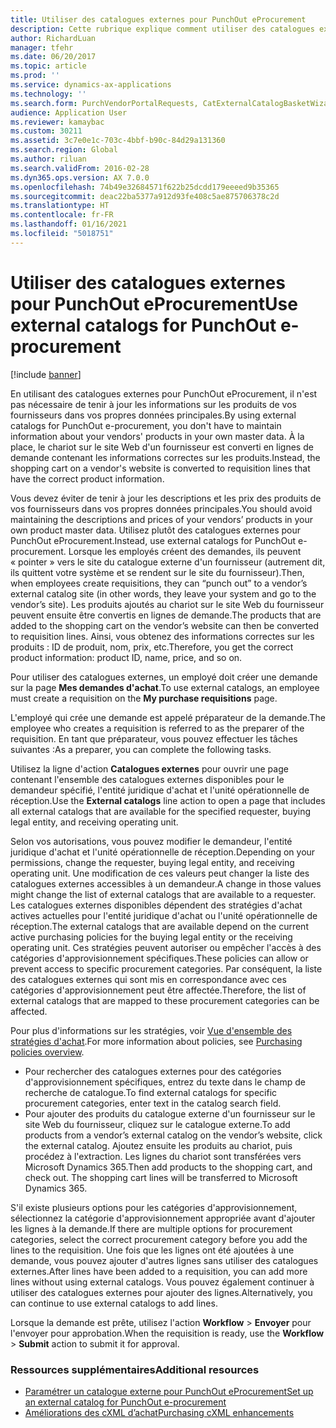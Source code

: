 ```yaml
---
title: Utiliser des catalogues externes pour PunchOut eProcurement
description: Cette rubrique explique comment utiliser des catalogues externes pour créer et envoyer des demandes.
author: RichardLuan
manager: tfehr
ms.date: 06/20/2017
ms.topic: article
ms.prod: ''
ms.service: dynamics-ax-applications
ms.technology: ''
ms.search.form: PurchVendorPortalRequests, CatExternalCatalogBasketWizard, CatExternalCatalogPunchoutDialog
audience: Application User
ms.reviewer: kamaybac
ms.custom: 30211
ms.assetid: 3c7e0e1c-703c-4bbf-b90c-84d29a131360
ms.search.region: Global
ms.author: riluan
ms.search.validFrom: 2016-02-28
ms.dyn365.ops.version: AX 7.0.0
ms.openlocfilehash: 74b49e32684571f622b25dcdd179eeeed9b35365
ms.sourcegitcommit: deac22ba5377a912d93fe408c5ae875706378c2d
ms.translationtype: HT
ms.contentlocale: fr-FR
ms.lasthandoff: 01/16/2021
ms.locfileid: "5018751"
---
```

# <a name="use-external-catalogs-for-punchout-e-procurement"></a><span data-ttu-id="f9a84-103">Utiliser des catalogues externes pour PunchOut eProcurement</span><span class="sxs-lookup"><span data-stu-id="f9a84-103">Use external catalogs for PunchOut e-procurement</span></span>

[!include [banner](../includes/banner.md)]

<span data-ttu-id="f9a84-104">En utilisant des catalogues externes pour PunchOut eProcurement, il n'est pas nécessaire de tenir à jour les informations sur les produits de vos fournisseurs dans vos propres données principales.</span><span class="sxs-lookup"><span data-stu-id="f9a84-104">By using external catalogs for PunchOut e-procurement, you don't have to maintain information about your vendors' products in your own master data.</span></span> <span data-ttu-id="f9a84-105">À la place, le chariot sur le site Web d'un fournisseur est converti en lignes de demande contenant les informations correctes sur les produits.</span><span class="sxs-lookup"><span data-stu-id="f9a84-105">Instead, the shopping cart on a vendor's website is converted to requisition lines that have the correct product information.</span></span> 

<span data-ttu-id="f9a84-106">Vous devez éviter de tenir à jour les descriptions et les prix des produits de vos fournisseurs dans vos propres données principales.</span><span class="sxs-lookup"><span data-stu-id="f9a84-106">You should avoid maintaining the descriptions and prices of your vendors’ products in your own product master data.</span></span> <span data-ttu-id="f9a84-107">Utilisez plutôt des catalogues externes pour PunchOut eProcurement.</span><span class="sxs-lookup"><span data-stu-id="f9a84-107">Instead, use external catalogs for PunchOut e-procurement.</span></span> <span data-ttu-id="f9a84-108">Lorsque les employés créent des demandes, ils peuvent « pointer » vers le site du catalogue externe d'un fournisseur (autrement dit, ils quittent votre système et se rendent sur le site du fournisseur).</span><span class="sxs-lookup"><span data-stu-id="f9a84-108">Then, when employees create requisitions, they can “punch out” to a vendor’s external catalog site (in other words, they leave your system and go to the vendor’s site).</span></span> <span data-ttu-id="f9a84-109">Les produits ajoutés au chariot sur le site Web du fournisseur peuvent ensuite être convertis en lignes de demande.</span><span class="sxs-lookup"><span data-stu-id="f9a84-109">The products that are added to the shopping cart on the vendor’s website can then be converted to requisition lines.</span></span> <span data-ttu-id="f9a84-110">Ainsi, vous obtenez des informations correctes sur les produits : ID de produit, nom, prix, etc.</span><span class="sxs-lookup"><span data-stu-id="f9a84-110">Therefore, you get the correct product information: product ID, name, price, and so on.</span></span>

<span data-ttu-id="f9a84-111">Pour utiliser des catalogues externes, un employé doit créer une demande sur la page **Mes demandes d'achat**.</span><span class="sxs-lookup"><span data-stu-id="f9a84-111">To use external catalogs, an employee must create a requisition on the **My purchase requisitions** page.</span></span>

<span data-ttu-id="f9a84-112">L'employé qui crée une demande est appelé préparateur de la demande.</span><span class="sxs-lookup"><span data-stu-id="f9a84-112">The employee who creates a requisition is referred to as the preparer of the requisition.</span></span> <span data-ttu-id="f9a84-113">En tant que préparateur, vous pouvez effectuer les tâches suivantes :</span><span class="sxs-lookup"><span data-stu-id="f9a84-113">As a preparer, you can complete the following tasks.</span></span>

<span data-ttu-id="f9a84-114">Utilisez la ligne d'action **Catalogues externes** pour ouvrir une page contenant l'ensemble des catalogues externes disponibles pour le demandeur spécifié, l'entité juridique d'achat et l'unité opérationnelle de réception.</span><span class="sxs-lookup"><span data-stu-id="f9a84-114">Use the **External catalogs** line action to open a page that includes all external catalogs that are available for the specified requester, buying legal entity, and receiving operating unit.</span></span>

<span data-ttu-id="f9a84-115">Selon vos autorisations, vous pouvez modifier le demandeur, l'entité juridique d'achat et l'unité opérationnelle de réception.</span><span class="sxs-lookup"><span data-stu-id="f9a84-115">Depending on your permissions, change the requester, buying legal entity, and receiving operating unit.</span></span> <span data-ttu-id="f9a84-116">Une modification de ces valeurs peut changer la liste des catalogues externes accessibles à un demandeur.</span><span class="sxs-lookup"><span data-stu-id="f9a84-116">A change in those values might change the list of external catalogs that are available to a requester.</span></span> <span data-ttu-id="f9a84-117">Les catalogues externes disponibles dépendent des stratégies d'achat actives actuelles pour l'entité juridique d'achat ou l'unité opérationnelle de réception.</span><span class="sxs-lookup"><span data-stu-id="f9a84-117">The external catalogs that are available depend on the current active purchasing policies for the buying legal entity or the receiving operating unit.</span></span> <span data-ttu-id="f9a84-118">Ces stratégies peuvent autoriser ou empêcher l'accès à des catégories d'approvisionnement spécifiques.</span><span class="sxs-lookup"><span data-stu-id="f9a84-118">These policies can allow or prevent access to specific procurement categories.</span></span> <span data-ttu-id="f9a84-119">Par conséquent, la liste des catalogues externes qui sont mis en correspondance avec ces catégories d'approvisionnement peut être affectée.</span><span class="sxs-lookup"><span data-stu-id="f9a84-119">Therefore, the list of external catalogs that are mapped to these procurement categories can be affected.</span></span>

<span data-ttu-id="f9a84-120">Pour plus d'informations sur les stratégies, voir [Vue d'ensemble des stratégies d'achat](../procurement/purchase-policies.md).</span><span class="sxs-lookup"><span data-stu-id="f9a84-120">For more information about policies, see [Purchasing policies overview](../procurement/purchase-policies.md).</span></span>

- <span data-ttu-id="f9a84-121">Pour rechercher des catalogues externes pour des catégories d'approvisionnement spécifiques, entrez du texte dans le champ de recherche de catalogue.</span><span class="sxs-lookup"><span data-stu-id="f9a84-121">To find external catalogs for specific procurement categories, enter text in the catalog search field.</span></span>
- <span data-ttu-id="f9a84-122">Pour ajouter des produits du catalogue externe d'un fournisseur sur le site Web du fournisseur, cliquez sur le catalogue externe.</span><span class="sxs-lookup"><span data-stu-id="f9a84-122">To add products from a vendor’s external catalog on the vendor’s website, click the external catalog.</span></span> <span data-ttu-id="f9a84-123">Ajoutez ensuite les produits au chariot, puis procédez à l'extraction. Les lignes du chariot sont transférées vers Microsoft Dynamics 365.</span><span class="sxs-lookup"><span data-stu-id="f9a84-123">Then add products to the shopping cart, and check out. The shopping cart lines will be transferred to Microsoft Dynamics 365.</span></span>

<span data-ttu-id="f9a84-124">S'il existe plusieurs options pour les catégories d'approvisionnement, sélectionnez la catégorie d'approvisionnement appropriée avant d'ajouter les lignes à la demande.</span><span class="sxs-lookup"><span data-stu-id="f9a84-124">If there are multiple options for procurement categories, select the correct procurement category before you add the lines to the requisition.</span></span>
<span data-ttu-id="f9a84-125">Une fois que les lignes ont été ajoutées à une demande, vous pouvez ajouter d'autres lignes sans utiliser des catalogues externes.</span><span class="sxs-lookup"><span data-stu-id="f9a84-125">After lines have been added to a requisition, you can add more lines without using external catalogs.</span></span> <span data-ttu-id="f9a84-126">Vous pouvez également continuer à utiliser des catalogues externes pour ajouter des lignes.</span><span class="sxs-lookup"><span data-stu-id="f9a84-126">Alternatively, you can continue to use external catalogs to add lines.</span></span>

<span data-ttu-id="f9a84-127">Lorsque la demande est prête, utilisez l'action **Workflow** > **Envoyer** pour l'envoyer pour approbation.</span><span class="sxs-lookup"><span data-stu-id="f9a84-127">When the requisition is ready, use the **Workflow** > **Submit** action to submit it for approval.</span></span>

### <a name="additional-resources"></a><span data-ttu-id="f9a84-128">Ressources supplémentaires</span><span class="sxs-lookup"><span data-stu-id="f9a84-128">Additional resources</span></span>

- [<span data-ttu-id="f9a84-129">Paramétrer un catalogue externe pour PunchOut eProcurement</span><span class="sxs-lookup"><span data-stu-id="f9a84-129">Set up an external catalog for PunchOut e-procurement</span></span>](set-up-external-catalog-for-punchout.md)
- [<span data-ttu-id="f9a84-130">Améliorations des cXML d’achat</span><span class="sxs-lookup"><span data-stu-id="f9a84-130">Purchasing cXML enhancements</span></span>](purchasing-cxml-enhancements.md)